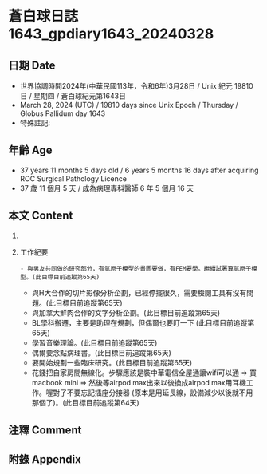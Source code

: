 [_metadata_:encoding]: - "utf-8"
[_metadata_:language]: - "zh-Hant-TW"
[_metadata_:fileformat]: - "markdown"
[_metadata_:MIME_type]: - "text/plain"
[_metadata_:markdown_version]: - "commonmark version 0.30"
[_metadata_:markdown_spec]: - "https://spec.commonmark.org/0.30/"

# 蒼白球日誌1643_gpdiary1643_20240328 #

## 日期 Date ##

* 世界協調時間2024年(中華民國113年，令和6年)3月28日 / Unix 紀元 19810 日 / 星期四 / 蒼白球紀元第1643日
* March 28, 2024 (UTC) / 19810 days since Unix Epoch / Thursday / Globus Pallidum day 1643
* 特殊註記:

## 年齡 Age ##

* 37 years 11 months 5 days old / 6 years 5 months 16 days after acquiring ROC Surgical Pathology Licence
* 37 歲 11 個月 5 天 / 成為病理專科醫師 6 年 5 個月 16 天

## 本文 Content ##

1. 

    
2. 工作紀要

       - 與男友共同做的研究部分，有氫原子模型的畫圖要做，有FEM要學。繼續試著算氫原子模型。(此目標目前追蹤第65天)
   - 與H大合作的切片影像分析企劃，已經停擺很久，需要檢閱工具有沒有問題。(此目標目前追蹤第65天)
   - 與加拿大鮮肉合作的文字分析企劃。(此目標目前追蹤第65天)
   - BL學科搬遷，主要是助理在規劃，但偶爾也要盯一下 (此目標目前追蹤第65天)
   - 學習音樂理論。(此目標目前追蹤第65天)
   - 偶爾要念點病理書。(此目標目前追蹤第65天)
   - 要開始規劃一些臨床研究。(此目標目前追蹤第65天)
   - 花錢把自家房間無線化。步驟應該是裝中華電信全屋通讓wifi可以通 => 買macbook mini => 然後等airpod max出來以後換成airpod max用耳機工作。喔對了不要忘記插座分接器 (原本是用延長線，設備減少以後就不用那個了)。(此目標目前追蹤第64天)


## 注釋 Comment ##


## 附錄 Appendix ##

